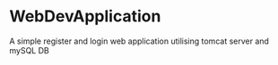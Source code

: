 # WebDevApplication
A simple register and login web application utilising tomcat server and mySQL DB
